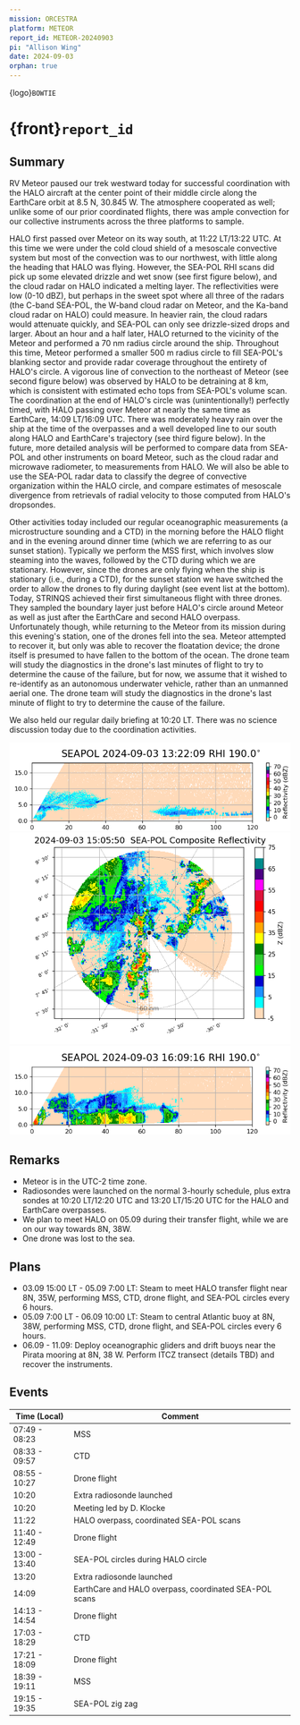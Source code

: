 ```yaml
---
mission: ORCESTRA
platform: METEOR
report_id: METEOR-20240903
pi: "Allison Wing"
date: 2024-09-03
orphan: true
---
```


{logo}`BOWTIE`

# {front}`report_id`

## Summary

RV Meteor paused our trek westward today for successful coordination with the HALO aircraft at the center point of their middle circle along the EarthCare orbit at 8.5 N, 30.845 W. The atmosphere cooperated as well; unlike some of our prior coordinated flights, there was ample convection for our collective instruments across the three platforms to sample. 

HALO first passed over Meteor on its way south, at 11:22 LT/13:22 UTC. At this time we were under the cold cloud shield of a mesoscale convective system but most of the convection was to our northwest, with little along the heading that HALO was flying. However, the SEA-POL RHI scans did pick up some elevated drizzle and wet snow (see first figure below), and the cloud radar on HALO indicated a melting layer. The reflectivities were low (0-10 dBZ), but perhaps in the sweet spot where all three of the radars (the C-band SEA-POL, the W-band cloud radar on Meteor, and the Ka-band cloud radar on HALO) could measure. In heavier rain, the cloud radars would attenuate quickly, and SEA-POL can only see drizzle-sized drops and larger.  About an hour and a half later, HALO returned to the vicinity of the Meteor and performed a 70 nm radius circle around the ship. Throughout this time, Meteor performed a smaller 500 m radius circle to fill SEA-POL's blanking sector and provide radar coverage throughout the entirety of HALO's circle. A vigorous line of convection to the northeast of Meteor (see second figure below) was observed by HALO to be detraining at 8 km, which is consistent with estimated echo tops from SEA-POL's volume scan. The coordination at the end of HALO's circle was (unintentionally!) perfectly timed, with HALO passing over Meteor at nearly the same time as EarthCare, 14:09 LT/16:09 UTC. There was moderately heavy rain over the ship at the time of the overpasses and a well developed line to our south along HALO and EarthCare's trajectory (see third figure below). In the future, more detailed analysis will be performed to compare data from SEA-POL and other instruments on board Meteor, such as the cloud radar and microwave radiometer, to measurements from HALO. We will also be able to use the SEA-POL radar data to classify the degree of convective organization within the HALO circle, and compare estimates of mesoscale divergence from retrievals of radial velocity to those computed from HALO's dropsondes.

Other activities today included our regular oceanographic measurements (a microstructure sounding and a CTD) in the morning before the HALO flight and in the evening around dinner time (which we are referring to as our sunset station). Typically we perform the MSS first, which involves slow steaming into the waves, followed by the CTD during which we are stationary.  However, since the drones are only flying when the ship is stationary (i.e., during a CTD), for the sunset station we have switched the order to allow the drones to fly during daylight (see event list at the bottom). Today, STRINQS achieved their first simultaneous flight with three drones. They sampled the boundary layer just before HALO's circle around Meteor as well as just after the EarthCare and second HALO overpass. Unfortunately though, while returning to the Meteor from its mission during this evening's station, one of the drones fell into the sea. Meteor attempted to recover it, but only was able to recover the floatation device; the drone itself is presumed to have fallen to the bottom of the ocean. The drone team will study the diagnostics in the drone's last minutes of flight to try to determine the cause of the failure, but for now, we assume that it wished to re-identify as an autonomous underwater vehicle, rather than an unmanned aerial one. The drone team will study the diagnostics in the drone's last minute of flight to try to determine the cause of the failure.  

We also held our regular daily briefing at 10:20 LT. There was no science discussion today due to the coordination activities. 

![figure](../figures/METEOR/research.Radar_SEAPOL.20240903132209.rhim_6vars_190.png)
![figure](../figures/METEOR/circle-202409031505.png)
![figure](../figures/METEOR/research.Radar_SEAPOL.20240903160916.rhim_6vars_190.png)

## Remarks
- Meteor is in the UTC-2 time zone.
- Radiosondes were launched on the normal 3-hourly schedule, plus extra sondes at 10:20 LT/12:20 UTC and 13:20 LT/15:20 UTC for the HALO and EarthCare overpasses.
- We plan to meet HALO on 05.09 during their transfer flight, while we are on our way towards 8N, 38W.  
- One drone was lost to the sea.

## Plans
- 03.09 15:00 LT - 05.09 7:00 LT: Steam to meet HALO transfer flight near 8N, 35W, performing MSS, CTD, drone flight, and SEA-POL circles every 6 hours. 
- 05.09 7:00 LT - 06.09 10:00 LT: Steam to central Atlantic buoy at 8N, 38W, performing MSS, CTD, drone flight, and SEA-POL circles every 6 hours.
- 06.09 - 11.09: Deploy oceanographic gliders and drift buoys near the Pirata mooring at 8N, 38 W. Perform ITCZ transect (details TBD) and recover the instruments. 

## Events

Time (Local) | Comment
------------- | -----
07:49 - 08:23 | MSS
08:33 - 09:57 | CTD
08:55 - 10:27 | Drone flight
10:20 | Extra radiosonde launched
10:20 | Meeting led by D. Klocke
11:22 | HALO overpass, coordinated SEA-POL scans
11:40 - 12:49 | Drone flight
13:00 - 13:40 | SEA-POL circles during HALO circle
13:20 | Extra radiosonde launched
14:09 | EarthCare and HALO overpass, coordinated SEA-POL scans
14:13 - 14:54 | Drone flight
17:03 - 18:29 | CTD
17:21 - 18:09 | Drone flight
18:39 - 19:11 | MSS
19:15 - 19:35 | SEA-POL zig zag























